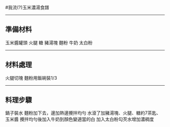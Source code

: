 #我流(?)玉米濃湯食譜

----------------------
準備材料
----------------------
玉米醬罐頭
火腿
糖
豬湯塊
麵粉
牛奶
太白粉

----------------------
材料處理
----------------------
火腿切塊
麵粉用飯碗裝1/3


----------------------
料理步驟
----------------------
鍋子裝水
麵粉加下去，邊加熱邊攪拌均勻
水滾了加豬湯塊、火腿、糖約7茶匙、玉米醬
攪拌均勻後加入牛奶到顏色變適當的白
加入太白粉勾芡水增加濃稠度